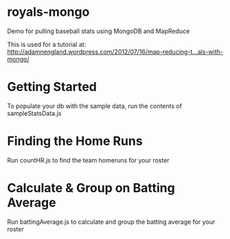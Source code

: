 royals-mongo
============

Demo for pulling baseball stats using MongoDB and MapReduce

This is used for a tutorial at: http://adamnengland.wordpress.com/2012/07/16/map-reducing-t…als-with-mongo/

Getting Started
============

To populate your db with the sample data, run the contents of sampleStatsData.js

Finding the Home Runs
============

Run countHR.js to find the team homeruns for your roster

Calculate & Group on Batting Average
============

Run battingAverage.js to calculate and group the batting average for your roster


